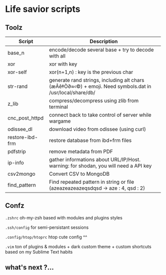 # Life savior scripts

## Toolz

Script          | Description
------          | -------------------------------
base_n          | encode/decode several base + try to decode with all 
xor             | xor with key
xor-self        | xor(n+1,n) : key is the previous char
str-rand        | generate rand strings, including alt chars (æÂê‡Ò∂≈‹©) + emoji. Need symbols.dat in /usr/local/share/db/
z_lib           | compress/decompress using zlib from terminal
cnc_post_httpd  | connect back to take control of server while wargame
odissee_dl      | download video from odissee (using curl)
restore-ibd-frm | restore database from ibd+frm files
pdfstrip        | remove metadata from PDF
ip-info         | gather informations about URL/IP/Host. warning: for shodan, you will need a API key
csv2mongo       | Convert CSV to MongoDB
find_pattern    | Find repeated pattern in string or file (azeazeazeazeqsdqsd -> aze : 4, qsd : 2)



## Confz

`.zshrc`
oh-my-zsh based with modules and plugins styles

`.ssh/config`
for semi-persistant sessions

`.config/htop/htoprc`
htop cute config ^^

`.vim`
ton of plugins & modules + dark custom theme + custom shortcuts based on my Sublime Text habits



## what's next ?…
